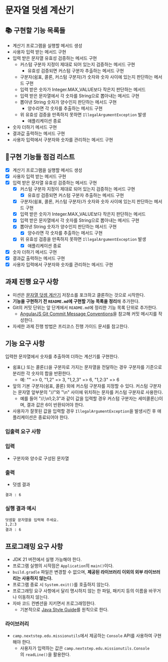 # **문자열 덧셈 계산기**

## 📚 구현할 기능 목록들

- 계산기 프로그램을 실행할 메서드 생성
- 사용자 입력 받는 메서드 구현
- 입력 받은 문자열 유효성 검증하는 메서드 구현
    - 커스텀 구분자 지정이 제대로 되어 있는지 검증하는 메서드 구현
        - 유효성 검증되면 커스텀 구분자 추출하는 메서드 구현
    - 구분자(쉼표, 콜론, 커스텀 구분자)가 숫자와 숫자 사이에 있는지 판단하는 메서드 구현
    - 입력 받은 숫자가 Integer.MAX_VALUE보다 작은지 판단하는 메서드
    - 입력 받은 문자열에서 각 숫자를 String으로 뽑아내는 메서드 구현
    - 뽑아낸 String 숫자가 양수인지 판단하는 메서드 구현
      - 양수라면 각 숫자를 추출하는 메서드 구현
    - 위 유효성 검증을 만족하지 못하면 `IllegalArgumentException` 발생
        - 애플리케이션 종료
- 숫자 더하기 메서드 구현
- 결과값 출력하는 메서드 구현
- 사용자 입력에서 구분자와 숫자를 관리하는 메서드 구현

## 📝구현 기능들 점검 리스트

- [X]  계산기 프로그램을 실행할 메서드 생성
- [X]  사용자 입력 받는 메서드 구현
- [X]  입력 받은 문자열 유효성 검증하는 메서드 구현
    - [X]  커스텀 구분자 지정이 제대로 되어 있는지 검증하는 메서드 구현
        - [X]  유효성 검증되면 커스텀 구분자 추출하는 메서드 구현
    - [X]  구분자(쉼표, 콜론, 커스텀 구분자)가 숫자와 숫자 사이에 있는지 판단하는 메서드 구현
    - [X]  입력 받은 숫자가 Integer.MAX_VALUE보다 작은지 판단하는 메서드
    - [X]  입력 받은 문자열에서 각 숫자를 String으로 뽑아내는 메서드 구현
    - [X]  뽑아낸 String 숫자가 양수인지 판단하는 메서드 구현
        - [X]  양수라면 각 숫자를 추출하는 메서드 구현
    - [X]  위 유효성 검증을 만족하지 못하면 `IllegalArgumentException` 발생
        - [X]  애플리케이션 종료
- [X]  숫자 더하기 메서드 구현
- [X]  결과값 출력하는 메서드 구현
- [X]  사용자 입력에서 구분자와 숫자를 관리하는 메서드 구현

## **과제 진행 요구 사항**

- 미션은 [문자열 덧셈 계산기](https://github.com/woowacourse-precourse/java-calculator-7) 저장소를 포크하고 클론하는 것으로 시작한다.
- **기능을 구현하기 전 `README.md`에 구현할 기능 목록을 정리**해 추가한다.
- Git의 커밋 단위는 앞 단계에서 `README.md`에 정리한 기능 목록 단위로 추가한다.
    - [AngularJS Git Commit Message Conventions](https://gist.github.com/stephenparish/9941e89d80e2bc58a153)을 참고해 커밋 메시지를 작성한다.
- 자세한 과제 진행 방법은 프리코스 진행 가이드 문서를 참고한다.

## **기능 요구 사항**

입력한 문자열에서 숫자를 추출하여 더하는 계산기를 구현한다.

- 쉼표(,) 또는 콜론(:)을 구분자로 가지는 문자열을 전달하는 경우 구분자를 기준으로 분리한 각 숫자의 합을 반환한다.
    - 예: "" => 0, "1,2" => 3, "1,2,3" => 6, "1,2:3" => 6
- 앞의 기본 구분자(쉼표, 콜론) 외에 커스텀 구분자를 지정할 수 있다. 커스텀 구분자는 문자열 앞부분의 "//"와 "\n" 사이에 위치하는 문자를 커스텀 구분자로 사용한다.
    - 예를 들어 "//;\n1;2;3"과 같이 값을 입력할 경우 커스텀 구분자는 세미콜론(;)이며, 결과 값은 6이 반환되어야 한다.
- 사용자가 잘못된 값을 입력할 경우 `IllegalArgumentException`을 발생시킨 후 애플리케이션은 종료되어야 한다.

### **입출력 요구 사항**

### **입력**

- 구분자와 양수로 구성된 문자열

### **출력**

- 덧셈 결과

```
결과 : 6

```

### **실행 결과 예시**

```
덧셈할 문자열을 입력해 주세요.
1,2:3
결과 : 6

```

## **프로그래밍 요구 사항**

- JDK 21 버전에서 실행 가능해야 한다.
- 프로그램 실행의 시작점은 `Application`의 `main()`이다.
- `build.gradle` 파일은 변경할 수 없으며, **제공된 라이브러리 이외의 외부 라이브러리는 사용하지 않는다.**
- 프로그램 종료 시 `System.exit()`를 호출하지 않는다.
- 프로그래밍 요구 사항에서 달리 명시하지 않는 한 파일, 패키지 등의 이름을 바꾸거나 이동하지 않는다.
- 자바 코드 컨벤션을 지키면서 프로그래밍한다.
    - 기본적으로 [Java Style Guide](https://github.com/woowacourse/woowacourse-docs/blob/main/styleguide/java)를 원칙으로 한다.

### **라이브러리**

- `camp.nextstep.edu.missionutils`에서 제공하는 `Console` API를 사용하여 구현해야 한다.
    - 사용자가 입력하는 값은 `camp.nextstep.edu.missionutils.Console`의 `readLine()`을 활용한다.